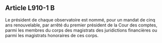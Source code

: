 Article L910-1 B
----
Le président de chaque observatoire est nommé, pour un mandat de cinq ans
renouvelable, par arrêté du premier président de la Cour des comptes, parmi les
membres du corps des magistrats des juridictions financières ou parmi les
magistrats honoraires de ces corps.
